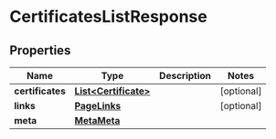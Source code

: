 

# CertificatesListResponse


## Properties

| Name | Type | Description | Notes |
|------------ | ------------- | ------------- | -------------|
|**certificates** | [**List&lt;Certificate&gt;**](Certificate.md) |  |  [optional] |
|**links** | [**PageLinks**](PageLinks.md) |  |  [optional] |
|**meta** | [**MetaMeta**](MetaMeta.md) |  |  |



